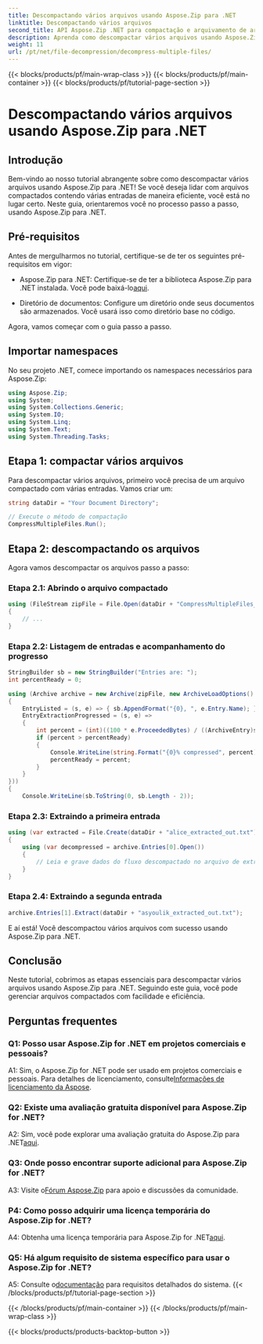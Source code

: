 ```yaml
---
title: Descompactando vários arquivos usando Aspose.Zip para .NET
linktitle: Descompactando vários arquivos
second_title: API Aspose.Zip .NET para compactação e arquivamento de arquivos
description: Aprenda como descompactar vários arquivos usando Aspose.Zip para .NET. Siga nosso guia passo a passo para um gerenciamento eficiente de arquivos.
weight: 11
url: /pt/net/file-decompression/decompress-multiple-files/
---
```


{{< blocks/products/pf/main-wrap-class >}}
{{< blocks/products/pf/main-container >}}
{{< blocks/products/pf/tutorial-page-section >}}

# Descompactando vários arquivos usando Aspose.Zip para .NET

## Introdução

Bem-vindo ao nosso tutorial abrangente sobre como descompactar vários arquivos usando Aspose.Zip para .NET! Se você deseja lidar com arquivos compactados contendo várias entradas de maneira eficiente, você está no lugar certo. Neste guia, orientaremos você no processo passo a passo, usando Aspose.Zip para .NET.

## Pré-requisitos

Antes de mergulharmos no tutorial, certifique-se de ter os seguintes pré-requisitos em vigor:

-  Aspose.Zip para .NET: Certifique-se de ter a biblioteca Aspose.Zip para .NET instalada. Você pode baixá-lo[aqui](https://releases.aspose.com/zip/net/).

- Diretório de documentos: Configure um diretório onde seus documentos são armazenados. Você usará isso como diretório base no código.

Agora, vamos começar com o guia passo a passo.

## Importar namespaces

No seu projeto .NET, comece importando os namespaces necessários para Aspose.Zip:

```csharp
using Aspose.Zip;
using System;
using System.Collections.Generic;
using System.IO;
using System.Linq;
using System.Text;
using System.Threading.Tasks;
```

## Etapa 1: compactar vários arquivos

Para descompactar vários arquivos, primeiro você precisa de um arquivo compactado com várias entradas. Vamos criar um:

```csharp
string dataDir = "Your Document Directory";

// Execute o método de compactação
CompressMultipleFiles.Run();
```

## Etapa 2: descompactando os arquivos

Agora vamos descompactar os arquivos passo a passo:

### Etapa 2.1: Abrindo o arquivo compactado

```csharp
using (FileStream zipFile = File.Open(dataDir + "CompressMultipleFiles_out.zip", FileMode.Open))
{
    // ...
}
```

### Etapa 2.2: Listagem de entradas e acompanhamento do progresso

```csharp
StringBuilder sb = new StringBuilder("Entries are: ");
int percentReady = 0;

using (Archive archive = new Archive(zipFile, new ArchiveLoadOptions()
{
    EntryListed = (s, e) => { sb.AppendFormat("{0}, ", e.Entry.Name); },
    EntryExtractionProgressed = (s, e) =>
    {
        int percent = (int)((100 * e.ProceededBytes) / ((ArchiveEntry)s).UncompressedSize);
        if (percent > percentReady)
        {
            Console.WriteLine(string.Format("{0}% compressed", percent));
            percentReady = percent;
        }
    }
}))
{
    Console.WriteLine(sb.ToString(0, sb.Length - 2));
```

### Etapa 2.3: Extraindo a primeira entrada

```csharp
using (var extracted = File.Create(dataDir + "alice_extracted_out.txt"))
{
    using (var decompressed = archive.Entries[0].Open())
    {
        // Leia e grave dados do fluxo descompactado no arquivo de extração.
    }
}
```

### Etapa 2.4: Extraindo a segunda entrada

```csharp
archive.Entries[1].Extract(dataDir + "asyoulik_extracted_out.txt");
```

E aí está! Você descompactou vários arquivos com sucesso usando Aspose.Zip para .NET.

## Conclusão

Neste tutorial, cobrimos as etapas essenciais para descompactar vários arquivos usando Aspose.Zip para .NET. Seguindo este guia, você pode gerenciar arquivos compactados com facilidade e eficiência.

## Perguntas frequentes

### Q1: Posso usar Aspose.Zip for .NET em projetos comerciais e pessoais?

 A1: Sim, o Aspose.Zip for .NET pode ser usado em projetos comerciais e pessoais. Para detalhes de licenciamento, consulte[Informações de licenciamento da Aspose](https://purchase.aspose.com/buy).

### Q2: Existe uma avaliação gratuita disponível para Aspose.Zip for .NET?

 A2: Sim, você pode explorar uma avaliação gratuita do Aspose.Zip para .NET[aqui](https://releases.aspose.com/zip/net).

### Q3: Onde posso encontrar suporte adicional para Aspose.Zip for .NET?

 A3: Visite o[Fórum Aspose.Zip](https://forum.aspose.com/c/zip/37) para apoio e discussões da comunidade.

### P4: Como posso adquirir uma licença temporária do Aspose.Zip for .NET?

 A4: Obtenha uma licença temporária para Aspose.Zip for .NET[aqui](https://purchase.aspose.com/temporary-license/).

### Q5: Há algum requisito de sistema específico para usar o Aspose.Zip for .NET?

 A5: Consulte o[documentação](https://reference.aspose.com/zip/net/) para requisitos detalhados do sistema.
{{< /blocks/products/pf/tutorial-page-section >}}

{{< /blocks/products/pf/main-container >}}
{{< /blocks/products/pf/main-wrap-class >}}

{{< blocks/products/products-backtop-button >}}
